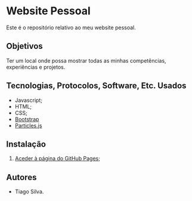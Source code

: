 # Website Pessoal

Este é o repositório relativo ao meu website pessoal.

## Objetivos

Ter um local onde possa mostrar todas as minhas competências, experiências e projetos.

## Tecnologias, Protocolos, Software, Etc. Usados

-   Javascript;
-   HTML;
-   CSS;
-   [Bootstrap](https://getbootstrap.com/)
-   [Particles.js](https://vincentgarreau.com/particles.js/)

## Instalação

1. [Aceder à página do GitHub Pages](https://tiagomarquessilva.github.io/website);

## Autores

-   Tiago Silva.
